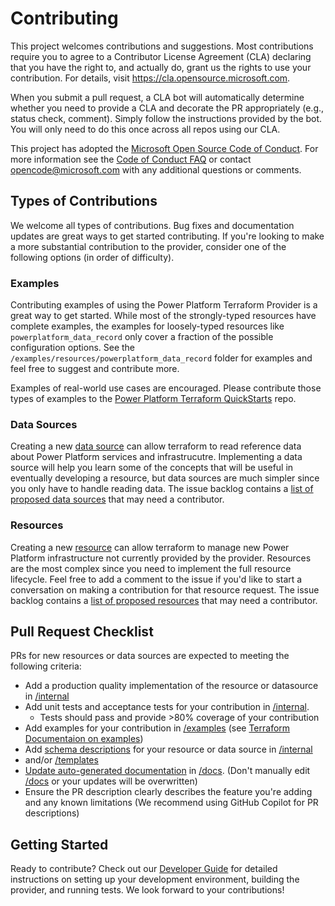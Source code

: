 # Contributing

This project welcomes contributions and suggestions.  Most contributions require you to agree to a
Contributor License Agreement (CLA) declaring that you have the right to, and actually do, grant us
the rights to use your contribution. For details, visit <https://cla.opensource.microsoft.com>.

When you submit a pull request, a CLA bot will automatically determine whether you need to provide
a CLA and decorate the PR appropriately (e.g., status check, comment). Simply follow the instructions
provided by the bot. You will only need to do this once across all repos using our CLA.

This project has adopted the [Microsoft Open Source Code of Conduct](https://opensource.microsoft.com/codeofconduct/).
For more information see the [Code of Conduct FAQ](https://opensource.microsoft.com/codeofconduct/faq/) or
contact [opencode@microsoft.com](mailto:opencode@microsoft.com) with any additional questions or comments.

## Types of Contributions

We welcome all types of contributions.  Bug fixes and documentation updates are great ways to get started contributing. If you're looking to make a more substantial contribution to the provider, consider one of the following options (in order of difficulty).

### Examples

Contributing examples of using the Power Platform Terraform Provider is a great way to get started.  While most of the strongly-typed resources have complete examples, the examples for loosely-typed resources like `powerplatform_data_record` only cover a fraction of the possible configuration options.  See the `/examples/resources/powerplatform_data_record` folder for examples and feel free to suggest and contribute more.

Examples of real-world use cases are encouraged.  Please contribute those types of examples to the [Power Platform Terraform QuickStarts](https://github.com/microsoft/power-platform-terraform-quickstarts) repo.

### Data Sources

Creating a new [data source](https://developer.hashicorp.com/terraform/plugin/framework/data-sources) can allow terraform to read reference data about Power Platform services and infrastrucutre.  Implementing a data source will help you learn some of the concepts that will be useful in eventually developing a resource, but data sources are much simpler since you only have to handle reading data.  The issue backlog contains a [list of proposed data sources](https://github.com/microsoft/terraform-provider-power-platform/issues?q=is%3Aissue%20state%3Aopen%20label%3A%22data%20source%22) that may need a contributor.

### Resources

Creating a new [resource](https://developer.hashicorp.com/terraform/plugin/framework/resources) can allow terraform to manage new Power Platform infrastructure not currently provided by the provider.  Resources are the most complex since you need to implement the full resource lifecycle.  Feel free to add a comment to the issue if you'd like to start a conversation on making a contribution for that resource request. The issue backlog contains a [list of proposed resources](https://github.com/microsoft/terraform-provider-power-platform/issues?q=is%3Aissue%20state%3Aopen%20label%3Aresource) that may need a contributor.

## Pull Request Checklist

PRs for new resources or data sources are expected to meeting the following criteria:

- Add a production quality implementation of the resource or datasource in [/internal](/internal/)
- Add unit tests and acceptance tests for your contribution in [/internal](/internal/).  
  - Tests should pass and provide >80% coverage of your contribution
- Add examples for your contribution in [/examples](/examples/) (see [Terraform Documentaion on examples](https://developer.hashicorp.com/terraform/tutorials/providers-plugin-framework/providers-plugin-framework-documentation-generation#add-configuration-examples))
- Add [schema descriptions](https://developer.hashicorp.com/terraform/tutorials/providers-plugin-framework/providers-plugin-framework-documentation-generation#add-schema-descriptions) for your resource or data source in [/internal](/internal/)
- and/or [/templates](/templates/)
- [Update auto-generated documentation](./DEVELOPER.md#updating-documentation) in [/docs](/docs/). (Don't manually edit [/docs](/docs/) or your updates will be overwritten)
- Ensure the PR description clearly describes the feature you're adding and any known limitations (We recommend using GitHub Copilot for PR descriptions)

## Getting Started

Ready to contribute? Check out our [Developer Guide](./DEVELOPER.md) for detailed instructions on setting up your development environment, building the provider, and running tests. We look forward to your contributions!
